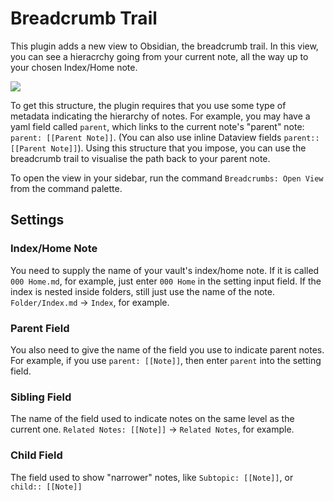 # Breadcrumb Trail

This plugin adds a new view to Obsidian, the breadcrumb trail. In this view, you can see a hieracrchy going from your current note, all the way up to your chosen Index/Home note.

![](https://i.imgur.com/dONnvdu.png)

To get this structure, the plugin requires that you use some type of metadata indicating the hierarchy of notes.
For example, you may have a yaml field called `parent`, which links to the current note's "parent" note: `parent: [[Parent Note]]`. (You can also use inline Dataview fields `parent:: [[Parent Note]]`).
Using this structure that you impose, you can use the breadcrumb trail to visualise the path back to your parent note.

To open the view in your sidebar, run the command `Breadcrumbs: Open View` from the command palette.

## Settings

### Index/Home Note

You need to supply the name of your vault's index/home note. If it is called `000 Home.md`, for example, just enter `000 Home` in the setting input field.
If the index is nested inside folders, still just use the name of the note. `Folder/Index.md` → `Index`, for example.

### Parent Field

You also need to give the name of the field you use to indicate parent notes. For example, if you use `parent: [[Note]]`, then enter `parent` into the setting field.

### Sibling Field

The name of the field used to indicate notes on the same level as the current one. `Related Notes: [[Note]]` -> `Related Notes`, for example.

### Child Field

The field used to show "narrower" notes, like `Subtopic: [[Note]]`, or `child:: [[Note]]`
